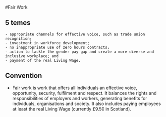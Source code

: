 #Fair Work

## 5 temes
    - appropriate channels for effective voice, such as trade union recognition;
    - investment in workforce development;
    - no inappropriate use of zero hours contracts;
    - action to tackle the gender pay gap and create a more diverse and inclusive workplace; and
    - payment of the real Living Wage.

## Convention
- Fair work is work that offers all individuals an effective voice, opportunity, security, fulfilment and respect. It balances the rights and responsibilities of employers and workers, generating benefits for individuals, organisations and society. It also includes paying employees at least the real Living Wage (currently £9.50 in Scotland). 
